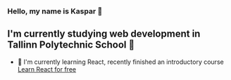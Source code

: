 ### Hello, my name is Kaspar 👋

## I'm currently studying web development in Tallinn Polytechnic School 🏫

- 🧠 I'm currently learning React, recently finished an introductory course [Learn React for free](https://scrimba.com/learn/learnreact)
